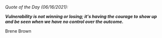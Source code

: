 *Quote of the Day (06/16/2021):*

_**Vulnerability is not winning or losing; it's having the courage to show up and be seen when we have no control over the outcome.**_

Brene Brown
